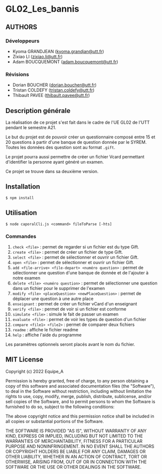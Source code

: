 # GL02_Les_bannis

## AUTHORS 

### Développeurs
- Kyoma GRANDJEAN (kyoma.grandjan@utt.fr)
- Zixiao LI (zixiao.li@utt.fr)
- Adam BOUCQUEMONT (adam.boucquemont@utt.fr)

### Révisions
- Dorian BOUCHER (dorian.boucher@utt.fr)
- Tristan COLDEFY (tristan.coldefy@utt.fr)
- Thibault PAVEE (thibault.pavee@utt.fr)

## Description générale

La réalisation de ce projet s'est fait dans le cadre de l'UE GL02 de l'UTT pendant le semestre A21.

Le but du projet est de pouvoir créer un questionnaire composé entre 15 et 20 questions à partir d'une banque de question donnée par le SYREM. Toutes les données des question sont au format `.gift`. 

Le projet pourra aussi permettre de créer un fichier Vcard permettant d'identifier la personne ayant généré un examen.

Ce projet se trouve dans sa deuxième version.


## Installation
~~~~~~~~~~~~~~~~~~~~~~~~~~~~~~~~~~~~~~~~~~~~~~~~~~~~~~~~~~~~~~~~~~~~~~~~~~~
$ npm install 
~~~~~~~~~~~~~~~~~~~~~~~~~~~~~~~~~~~~~~~~~~~~~~~~~~~~~~~~~~~~~~~~~~~~~~~~~~~

## Utilisation
~~~~~~~~~~~~~~~~~~~~~~~~~~~~~~~~~~~~~~~~~~~~~~~~~~~~~~~~~~~~~~~~~~~~~~~~~~~
$ node caporalCli.js <command> fileToParse [-hts]
~~~~~~~~~~~~~~~~~~~~~~~~~~~~~~~~~~~~~~~~~~~~~~~~~~~~~~~~~~~~~~~~~~~~~~~~~~~

### Commandes

1. `check <file>` : permet de regarder si un fichier est du type Gift.     
1. `create <file>` : permet de créer un fichier de type Gift.
1. `select <file>` : permet de sélectionner et ouvrir un fichier Gift.
1. `open <file>` : permet de sélectionner et ouvrir un fichier Gift.
1. `add <file-arrive> <file-depart> <numéro question>` : permet de sélectionner une question d'une banque de donnée et de l'ajouter à notre examen
1. `delete <file> <numéro question>` : permet de sélectionner une question dans un fichier pour le supprimer de l'examen
1. `modify <file> <placeQuestion> <newPlaceQuestion>` : permet de déplacer une question à une autre place
1. `enseignant` : permet de créer un fichier vCard d'un enseignant
1. `verify <file>` : permet de voir si un fichier est conforme
1. `simulate <file>` : simule le fait de passer un examen
1. `evaluate <file>` : permet de voir les types de question d'un fichier
1. `compare <file1> <file2>` : permet de comparer deux fichiers
1. `readme` : affiche le fichier readme
1. `help`	:	 affiche l'aide du programme

Les paramètres optionnels seront placés avant le nom du fichier.


## MIT License

Copyright (c) 2022 Equipe_A 

Permission is hereby granted, free of charge, to any person obtaining a copy
of this software and associated documentation files (the "Software"), to deal
in the Software without restriction, including without limitation the rights
to use, copy, modify, merge, publish, distribute, sublicense, and/or sell
copies of the Software, and to permit persons to whom the Software is
furnished to do so, subject to the following conditions:

The above copyright notice and this permission notice shall be included in all
copies or substantial portions of the Software.

THE SOFTWARE IS PROVIDED "AS IS", WITHOUT WARRANTY OF ANY KIND, EXPRESS OR
IMPLIED, INCLUDING BUT NOT LIMITED TO THE WARRANTIES OF MERCHANTABILITY,
FITNESS FOR A PARTICULAR PURPOSE AND NONINFRINGEMENT. IN NO EVENT SHALL THE
AUTHORS OR COPYRIGHT HOLDERS BE LIABLE FOR ANY CLAIM, DAMAGES OR OTHER
LIABILITY, WHETHER IN AN ACTION OF CONTRACT, TORT OR OTHERWISE, ARISING FROM,
OUT OF OR IN CONNECTION WITH THE SOFTWARE OR THE USE OR OTHER DEALINGS IN THE
SOFTWARE.


